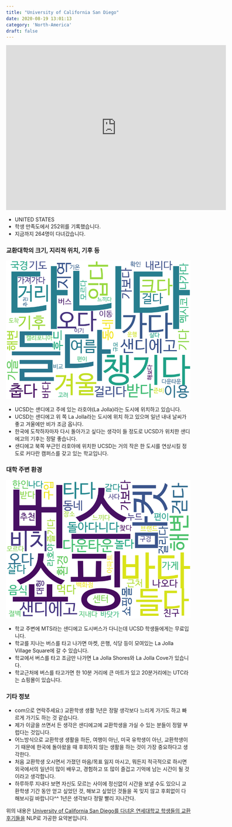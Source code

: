 ```yaml
---
title: "University of California San Diego"
date: 2020-08-19 13:01:13
category: 'North-America'
draft: false
---
```


<iframe
width="600"
height="450"
frameborder="0" style="border:0"
src="https://www.google.com/maps/embed/v1/place?key=AIzaSyC9e1AME-pVmWC4hBpFdu5S4dKzyepa3HQ&q=University+of+California+San+Diego&center=32.8800604,-117.2340135&zoom=14" allowfullscreen>
</iframe>

* UNITED STATES
* 학생 만족도에서 252위를 기록했습니다.
* 지금까지 264명이 다녀갔습니다. 

### 교환대학의 크기, 지리적 위치, 기후 등

![gen_info-WordCloud](../univ_wordclouds_okt/gen_info/US000195_gen_info_okt.png)

* UCSD는 샌디에고 주에 있는 라호야(La Jolla)라는 도시에 위치하고 있습니다.
* UCSD는 샌디에고 위 쪽 La Jolla라는 도시에 위치 하고 있으며 일년 내내 날씨가 좋고 겨울에만 비가 조금 옵니다.
* 한국에 도착하자마자 다시 돌아가고 싶다는 생각이 들 정도로 UCSD가 위치한 샌디에고의 기후는 정말 좋습니다.
* 샌디에고 북쪽 부근인 라호야에 위치한 UCSD는 거의 작은 한 도시를 연상시킬 정도로 커다란 캠퍼스를 갖고 있는 학교입니다.


### 대학 주변 환경

![env_info-WordCloud](../univ_wordclouds_okt/env_info/US000195_env_info_okt.png)

* 학교 주변에 MTS라는 샌디에고 도시버스가 다니는데 UCSD 학생들에게는 무료입니다.
* 학교를 지나는 버스를 타고 나가면 마켓, 은행, 식당 등이 모여있는 La Jolla Village Square에 갈 수 있습니다.
* 학교에서 버스를 타고 조금만 나가면 La Jolla Shores와 La Jolla Cove가 있습니다.
* 학교근처에 버스를 타고가면 한 10분 거리에 큰 마트가 있고 20분거리에는 UTC라는 쇼핑몰이 있습니다.


### 기타 정보

* com으로 연락주세요:) 교환학생 생활 1년은 정말 생각보다 느리게 가기도 하고 빠르게 가기도 하는 것 같습니다.
* 제가 이글을 쓰면서 든 생각은 샌디에고에 교환학생을 가실 수 있는 분들이 정말 부럽다는 것입니다.
* 어느방식으로 교환학생 생활을 하든, 여행이 아닌, 미국 유학생이 아닌, 교환학생이기 때문에 한국에 돌아왔을 때 후회하지 않는 생활을 하는 것이 가장 중요하다고 생각한다.
* 처음 교환학생 오시면서 가졌던 마음/목표 잃지 마시고, 뭐든지 적극적으로 하시면 외국에서의 일년이 많이 배우고, 경험하고 또 많이 즐겁고 기억에 남는 시간이 될 것이라고 생각합니다.
* 하루하루 지내다 보면 자신도 모르는 사이에 정신없이 시간을 보낼 수도 있으니 교환학생 기간 동안 얻고 싶었던 것, 해보고 싶었던 것들을 꼭 잊지 않고 후회없이 다 해보시길 바랍니다^^ 1년은 생각보다 정말 빨리 지나간다.


위의 내용은 [University of California San Diego를 다녀온 연세대학교 학생들의 교환 후기들을](http://oia.yonsei.ac.kr/partner/expReport.asp?ucode=US000195&bgbn=A) NLP로 가공한 요약본입니다. 
